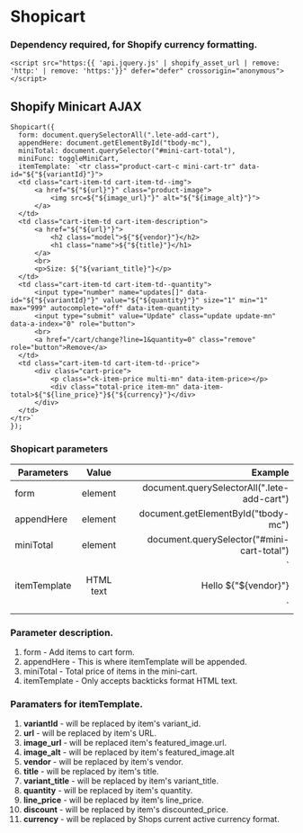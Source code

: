 # Shopicart
 
### Dependency required, for Shopify currency formatting.
```
<script src="https:{{ 'api.jquery.js' | shopify_asset_url | remove: 'http:' | remove: 'https:'}}" defer="defer" crossorigin="anonymous"></script>
```

## Shopify Minicart AJAX


```
Shopicart({
  form: document.querySelectorAll(".lete-add-cart"),
  appendHere: document.getElementById("tbody-mc"),
  miniTotal: document.querySelector("#mini-cart-total"),
  miniFunc: toggleMiniCart,
  itemTemplate: `<tr class="product-cart-c mini-cart-tr" data-id="${"${variantId}"}">
  <td class="cart-item-td cart-item-td--img">
      <a href="${"${url}"}" class="product-image">
          <img src=${"${image_url}"}" alt="${"${image_alt}"}">
      </a>
  </td>
  <td class="cart-item-td cart-item-description">
      <a href="${"${url}"}">
          <h2 class="model">${"${vendor}"}</h2>
          <h1 class="name">${"${title}"}</h1>
      </a>
      <br>
      <p>Size: ${"${variant_title}"}</p>
  </td>
  <td class="cart-item-td cart-item-td--quantity">
      <input type="number" name="updates[]" data-id="${"${variantId}"}" value="${"${quantity}"}" size="1" min="1" max="999" autocomplete="off" data-item-quantity>
      <input type="submit" value="Update" class="update update-mn" data-a-index="0" role="button">
      <br>
      <a href="/cart/change?line=1&quantity=0" class="remove" role="button">Remove</a>
  </td>
  <td class="cart-item-td cart-item-td--price">
      <div class="cart-price">
          <p class="ck-item-price multi-mn" data-item-price></p>
          <div class="total-price item-mn" data-item-total>${"${line_price}"}${"${currency}"}</div>
      </div>
  </td>
</tr>`
});
```

### Shopicart parameters

| Parameters    | Value           | Example  |
| ------------- |:-------------:| -----:|
| form    | element | document.querySelectorAll(".lete-add-cart") |
| appendHere     | element      |   document.getElementById("tbody-mc") |
| miniTotal | element      |   document.querySelector("#mini-cart-total") |
| itemTemplate | HTML text      | \`<p>Hello ${"${vendor}"}</p>\` |


### Parameter description.

1. form - Add items to cart form.
2. appendHere - This is where itemTemplate will be appended.
3. miniTotal - Total price of items in the mini-cart.
4. itemTemplate - Only accepts backticks format HTML text.

### Paramaters for itemTemplate.

1. **variantId** - will be replaced by item's variant_id.
2. **url** - will be replaced by item's URL.
3. **image_url** - will be replaced item's featured_image.url.
4. **image_alt** - will be replaced by item's featured_image.alt
5. **vendor** - will be replaced by item's vendor.
6. **title** - will be replaced by item's title.
7. **variant_title** - will be replaced by item's variant_title.
8. **quantity** - will be replaced by item's quantity.
9. **line_price** - will be replaced by item's line_price.
10. **discount** - will be replaced by item's discounted_price.
11. **currency** - will be replaced by Shops current active currency format.



